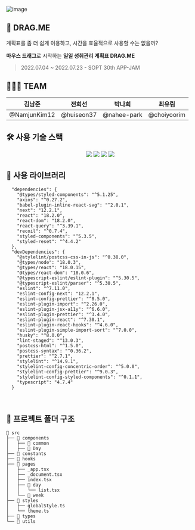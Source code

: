 ![image](https://user-images.githubusercontent.com/65010481/178259395-5dd13533-bf25-46c5-91ed-c9308d835c91.png)

## 📆  DRAG.ME


 계획표를 좀 더 쉽게 이용하고, 시간을 효율적으로 사용할 수는 없을까?
 
 **마우스 드래그**로 시작하는 **일일 성취관리 계획표 DRAG.ME**

> 2022.07.04 ~ 2022.07.23 - SOPT 30th APP-JAM



## 🏃🏻‍♂️ TEAM


| 김남준 | 전희선 | 박나희 | 최유림 |
| --- | --- | --- | --- |
| @NamjunKim12 | @huiseon37 | @nahee-park | @choiyoorim |

## 🛠️ 사용 기술 스택


<p align="center">
  <img src="https://img.shields.io/badge/-react-58c3ff?labelColor=white&logo=React">
  <img src="https://img.shields.io/badge/-Typescript-3178C6?labelColor=white&logo=Typescript">
  <img src="https://img.shields.io/badge/-Next.js-000000?labelColor=white&logo=Next.js&logoColor=000000">
  <img src="https://img.shields.io/badge/-React Query-FF4154?labelColor=white&logo=React Query&logoColor=FF4154">
</p>

## 📕 사용 라이브러리

```
  "dependencies": {
    "@types/styled-components": "^5.1.25",
    "axios": "^0.27.2",
    "babel-plugin-inline-react-svg": "^2.0.1",
    "next": "12.2.1",
    "react": "18.2.0",
    "react-dom": "18.2.0",
    "react-query": "^3.39.1",
    "recoil": "^0.7.4",
    "styled-components": "^5.3.5",
    "styled-reset": "^4.4.2"
  },
  "devDependencies": {
    "@stylelint/postcss-css-in-js": "^0.38.0",
    "@types/node": "18.0.3",
    "@types/react": "18.0.15",
    "@types/react-dom": "18.0.6",
    "@typescript-eslint/eslint-plugin": "^5.30.5",
    "@typescript-eslint/parser": "^5.30.5",
    "eslint": "^7.11.0",
    "eslint-config-next": "12.2.1",
    "eslint-config-prettier": "^8.5.0",
    "eslint-plugin-import": "^2.26.0",
    "eslint-plugin-jsx-a11y": "^6.6.0",
    "eslint-plugin-prettier": "^3.4.0",
    "eslint-plugin-react": "^7.30.1",
    "eslint-plugin-react-hooks": "^4.6.0",
    "eslint-plugin-simple-import-sort": "^7.0.0",
    "husky": "^8.0.0",
    "lint-staged": "^13.0.3",
    "postcss-html": "^1.5.0",
    "postcss-syntax": "^0.36.2",
    "prettier": "^2.7.1",
    "stylelint": "^14.9.1",
    "stylelint-config-concentric-order": "^5.0.0",
    "stylelint-config-prettier": "^9.0.3",
    "stylelint-config-styled-components": "^0.1.1",
    "typescript": "4.7.4"
  }
```
<br>


## 📃 프로젝트 폴더 구조

```
📂 src
├── 📂 components
│   ├── 📁 common
│   ├── 📁 Day
├── 📁 constants
├── 📂 hooks
├── 📂 pages
│   ├── _app.tsx
│   ├── _document.tsx
│   ├── index.tsx
│   ├── 📂 day
│   │   └── list.tsx
│   └── 📂 week
├── 📁 styles
│   ├── globalStyle.ts
│   └── theme.ts
├── 📂 types
└── 📁 utils
```
